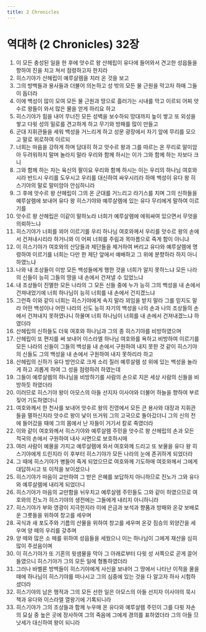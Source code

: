 ```yaml
---
title: 2 Chronicles
---
```


# 역대하 (2 Chronicles) 32장
1. 이 모든 충성된 일을 한 후에 앗수르 왕 산헤립이 유다에 들어와서 견고한 성읍들을 향하여 진을 치고 쳐서 점령하고자 한지라
1. 히스기야가 산헤립이 예루살렘을 치러 온 것을 보고
1. 그의 방백들과 용사들과 더불어 의논하고 성 밖의 모든 물 근원을 막고자 하매 그들이 돕더라
1. 이에 백성이 많이 모여 모든 물 근원과 땅으로 흘러가는 시내를 막고 이르되 어찌 앗수르 왕들이 와서 많은 물을 얻게 하리요 하고
1. 히스기야가 힘을 내어 무너진 모든 성벽을 보수하되 망대까지 높이 쌓고 또 외성을 쌓고 다윗 성의 밀로를 견고하게 하고 무기와 방패를 많이 만들고
1. 군대 지휘관들을 세워 백성을 거느리게 하고 성문 광장에서 자기 앞에 무리를 모으고 말로 위로하여 이르되
1. 너희는 마음을 강하게 하며 담대히 하고 앗수르 왕과 그를 따르는 온 무리로 말미암아 두려워하지 말며 놀라지 말라 우리와 함께 하시는 이가 그와 함께 하는 자보다 크니
1. 그와 함께 하는 자는 육신의 팔이요 우리와 함께 하시는 이는 우리의 하나님 여호와시라 반드시 우리를 도우시고 우리를 대신하여 싸우시리라 하매 백성이 유다 왕 히스기야의 말로 말미암아 안심하니라
1. 그 후에 앗수르 왕 산헤립이 그의 온 군대를 거느리고 라기스를 치며 그의 신하들을 예루살렘에 보내어 유다 왕 히스기야와 예루살렘에 있는 유다 무리에게 말하여 이르기를
1. 앗수르 왕 산헤립은 이같이 말하노라 너희가 예루살렘에 에워싸여 있으면서 무엇을 의뢰하느냐
1. 히스기야가 너희를 꾀어 이르기를 우리 하나님 여호와께서 우리를 앗수르 왕의 손에서 건져내시리라 하거니와 이 어찌 너희를 주림과 목마름으로 죽게 함이 아니냐
1. 이 히스기야가 여호와의 산당들과 제단들을 제거하여 버리고 유다와 예루살렘에 명령하여 이르기를 너희는 다만 한 제단 앞에서 예배하고 그 위에 분향하라 하지 아니하였느냐
1. 나와 내 조상들이 이방 모든 백성들에게 행한 것을 너희가 알지 못하느냐 모든 나라의 신들이 능히 그들의 땅을 내 손에서 건져낼 수 있었느냐
1. 내 조상들이 진멸한 모든 나라의 그 모든 신들 중에 누가 능히 그의 백성을 내 손에서 건져내었기에 너희 하나님이 능히 너희를 내 손에서 건지겠느냐
1. 그런즉 이와 같이 너희는 히스기야에게 속지 말라 꾀임을 받지 말라 그를 믿지도 말라 어떤 백성이나 어떤 나라의 신도 능히 자기의 백성을 나의 손과 나의 조상들의 손에서 건져내지 못하였나니 하물며 너희 하나님이 너희를 내 손에서 건져내겠느냐 하였더라
1. 산헤립의 신하들도 더욱 여호와 하나님과 그의 종 히스기야를 비방하였으며
1. 산헤립이 또 편지를 써 보내어 이스라엘 하나님 여호와를 욕하고 비방하여 이르기를 모든 나라의 신들이 그들의 백성을 내 손에서 구원하여 내지 못한 것 같이 히스기야의 신들도 그의 백성을 내 손에서 구원하여 내지 못하리라 하고
1. 산헤립의 신하가 유다 방언으로 크게 소리 질러 예루살렘 성 위에 있는 백성을 놀라게 하고 괴롭게 하여 그 성을 점령하려 하였는데
1. 그들이 예루살렘의 하나님을 비방하기를 사람의 손으로 지은 세상 사람의 신들을 비방하듯 하였더라
1. 이러므로 히스기야 왕이 아모스의 아들 선지자 이사야와 더불어 하늘을 향하여 부르짖어 기도하였더니
1. 여호와께서 한 천사를 보내어 앗수르 왕의 진영에서 모든 큰 용사와 대장과 지휘관들을 멸하신지라 앗수르 왕이 낯이 뜨거워 그의 고국으로 돌아갔더니 그의 신의 전에 들어갔을 때에 그의 몸에서 난 자들이 거기서 칼로 죽였더라
1. 이와 같이 여호와께서 히스기야와 예루살렘 주민을 앗수르 왕 산헤립의 손과 모든 적국의 손에서 구원하여 내사 사면으로 보호하시매
1. 여러 사람이 예물을 가지고 예루살렘에 와서 여호와께 드리고 또 보물을 유다 왕 히스기야에게 드린지라 이 후부터 히스기야가 모든 나라의 눈에 존귀하게 되었더라
1. 그 때에 히스기야가 병들어 죽게 되었으므로 여호와께 기도하매 여호와께서 그에게 대답하시고 또 이적을 보이셨으나
1. 히스기야가 마음이 교만하여 그 받은 은혜를 보답하지 아니하므로 진노가 그와 유다와 예루살렘에 내리게 되었더니
1. 히스기야가 마음의 교만함을 뉘우치고 예루살렘 주민들도 그와 같이 하였으므로 여호와의 진노가 히스기야의 생전에는 그들에게 내리지 아니하니라
1. 히스기야가 부와 영광이 지극한지라 이에 은금과 보석과 향품과 방패와 온갖 보배로운 그릇들을 위하여 창고를 세우며
1. 곡식과 새 포도주와 기름의 산물을 위하여 창고를 세우며 온갖 짐승의 외양간을 세우며 양 떼의 우리를 갖추며
1. 양 떼와 많은 소 떼를 위하여 성읍들을 세웠으니 이는 하나님이 그에게 재산을 심히 많이 주셨음이며
1. 이 히스기야가 또 기혼의 윗샘물을 막아 그 아래로부터 다윗 성 서쪽으로 곧게 끌어들였으니 히스기야가 그의 모든 일에 형통하였더라
1. 그러나 바벨론 방백들이 히스기야에게 사신을 보내어 그 땅에서 나타난 이적을 물을 때에 하나님이 히스기야를 떠나시고 그의 심중에 있는 것을 다 알고자 하사 시험하셨더라
1. 히스기야의 남은 행적과 그의 모든 선한 일은 아모스의 아들 선지자 이사야의 묵시 책과 유다와 이스라엘 열왕기에 기록되니라
1. 히스기야가 그의 조상들과 함께 누우매 온 유다와 예루살렘 주민이 그를 다윗 자손의 묘실 중 높은 곳에 장사하여 그의 죽음에 그에게 경의를 표하였더라 그의 아들 므낫세가 대신하여 왕이 되니라